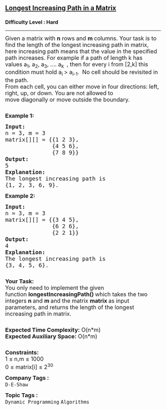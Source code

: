 <h2><a href="https://practice.geeksforgeeks.org/problems/longest-increasing-path-in-a-matrix/1?utm_source=youtube&utm_medium=collab_striver_ytdescription&utm_campaign=minimum-cost-path">Longest Increasing Path in a Matrix</a></h2><h3>Difficulty Level : Hard</h3><hr><div class="problems_problem_content__Xm_eO"><p><span style="font-size:18px">Given a matrix with <strong>n</strong> rows and <strong>m </strong>columns. Your task is to find the length of the longest increasing path in matrix, here increasing path means that the value in the specified path increases. For example if a path of length k has values a<sub>1</sub>, a<sub>2</sub>, a<sub>3</sub>, .... a<sub>k </sub>&nbsp;, then for every i from [2,k] this condition must hold a<sub>i&nbsp;</sub>&gt; a<sub>i-1</sub>.&nbsp; No cell should be revisited in the path.<br>
From each cell, you can either move in four directions: left, right, up, or down. You are not allowed to move&nbsp;diagonally&nbsp;or move&nbsp;outside the boundary.</span></p>

<p><br>
<span style="font-size:18px"><strong>Example 1</strong><strong>:</strong></span></p>

<pre><span style="font-size:18px"><strong>Input:
</strong>n = 3, m = 3
matrix[][] = {{1 2 3},
&nbsp;             {4 5 6},
&nbsp;             {7 8 9}}
<strong>Output: 
</strong>5<strong>
Explanation: 
</strong>The longest increasing path is 
{1, 2, 3, 6, 9}. </span>
</pre>

<p><span style="font-size:18px"><strong>Example 2</strong><strong>:</strong></span></p>

<pre><span style="font-size:18px"><strong>Input:
</strong>n = 3, m = 3
matrix[][] = {{3 4 5},
&nbsp;             {6 2 6},
&nbsp;             {2 2 1}}
<strong>Output: 
</strong>4<strong>
Explanation:
</strong>The longest increasing path is
{3, 4, 5, 6}.</span></pre>

<p><br>
<span style="font-size:18px"><strong>Your Task:</strong><br>
You only need to implement the given function&nbsp;<strong>longestIncreasingPath() </strong>which takes the two integers <strong>n&nbsp;</strong>and <strong>m&nbsp;</strong>and the matrix <strong>matrix </strong>as input parameters, and&nbsp;returns the length of the longest increasing path in matrix.</span></p>

<p><br>
<span style="font-size:18px"><strong>Expected Time Complexity:</strong>&nbsp;O(n*m)<br>
<strong>Expected Auxiliary Space:</strong>&nbsp;O(n*m)</span></p>

<p><br>
<span style="font-size:18px"><strong>Constraints:</strong><br>
1 ≤&nbsp;</span><span style="font-size:18px">n,m ≤ 1</span><span style="font-size:18px">000<br>
0 ≤&nbsp;</span><span style="font-size:18px">matrix[i] ≤&nbsp;</span><span style="font-size:18px">2<sup>30</sup></span></p>
</div><p><span style=font-size:18px><strong>Company Tags : </strong><br><code>D-E-Shaw</code>&nbsp;<br><p><span style=font-size:18px><strong>Topic Tags : </strong><br><code>Dynamic Programming</code>&nbsp;<code>Algorithms</code>&nbsp;